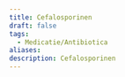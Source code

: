 ```yaml
---
title: Cefalosporinen
draft: false
tags:
  - Medicatie/Antibiotica
aliases: 
description: Cefalosporinen
---
```

